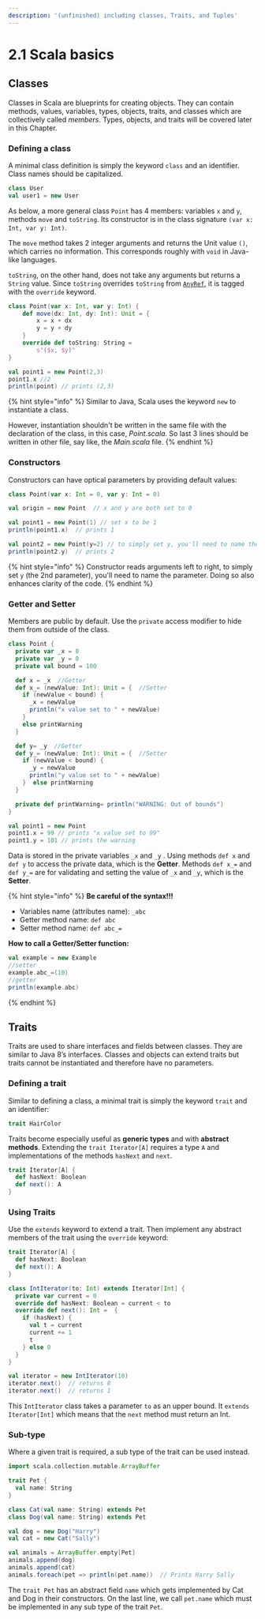 ```yaml
---
description: '(unfinished) including classes, Traits, and Tuples'
---
```


# 2.1 Scala basics

## Classes

Classes in Scala are blueprints for creating objects. They can contain methods, values, variables, types, objects, traits, and classes which are collectively called _members_. Types, objects, and traits will be covered later in this Chapter.

### Defining a class

A minimal class definition is simply the keyword `class` and an identifier. Class names should be capitalized.

```scala
class User
val user1 = new User
```

 As below, a more general class `Point` has 4 members: variables `x` and `y`, methods `move` and `toString`. Its constructor is in the class signature `(var x: Int, var y: Int)`. 

The `move` method takes 2 integer arguments and returns the Unit value `()`, which carries no information. This corresponds roughly with `void` in Java-like languages.

`toString`, on the other hand, does not take any arguments but returns a `String` value. Since `toString` overrides `toString` from [`AnyRef`](https://docs.scala-lang.org/tour/unified-types.html), it is tagged with the `override` keyword.

```scala
class Point(var x: Int, var y: Int) {
    def move(dx: Int, dy: Int): Unit = {
        x = x + dx
        y = y + dy
    }
    override def toString: String =
        s"($x, $y)"
}

val point1 = new Point(2,3)
point1.x //2
println(point) // prints (2,3)
```

{% hint style="info" %}
Similar to Java, Scala uses the keyword `new` to instantiate a class. 

However, instantiation shouldn't be written in the same file with the declaration of the class, in this case, _Point.scala._ So last 3 lines should be written in other file, say like, the _Main.scala_ file. 
{% endhint %}

### Constructors

Constructors can have optical parameters by providing default values: 

```scala
class Point(var x: Int = 0, var y: Int = 0)

val origin = new Point  // x and y are both set to 0

val point1 = new Point(1) // set x to be 1
println(point1.x)  // prints 1

val point2 = new Point(y=2) // to simply set y, you'll need to name the parameter
println(point2.y)  // prints 2
```

{% hint style="info" %}
Constructor reads arguments left to right, to simply set `y` \(the 2nd parameter\), you'll need to name the parameter. Doing so also enhances clarity of the code.
{% endhint %}

### Getter and Setter

Members are public by default.  Use the `private` access modifier to hide them from outside of the class.

```scala
class Point {
  private var _x = 0
  private var _y = 0
  private val bound = 100

  def x = _x  //Getter
  def x_= (newValue: Int): Unit = {  //Setter
    if (newValue < bound) {
      _x = newValue
      println("x value set to " + newValue)
    }
    else printWarning
  }

  def y= _y  //Getter
  def y_= (newValue: Int): Unit = {  //Setter
    if (newValue < bound) {
      _y = newValue
      println("y value set to " + newValue)
    }  else printWarning
  }

  private def printWarning= println("WARNING: Out of bounds")
}

val point1 = new Point
point1.x = 99 // prints "x value set to 99"
point1.y = 101 // prints the warning
```

Data is stored in the private variables `_x` and `_y` . Using methods `def x` and `def y` to access the private data, which is the **Getter**. Methods `def x_=` and `def y_=` are for validating and setting the value of `_x` and `_y`, which is the **Setter**. 

{% hint style="info" %}
**Be careful of the syntax!!!**

* Variables name \(attributes name\): `_abc`
* Getter method name: `def abc`
* Setter method name: `def abc_=`

**How to call a Getter/Setter function:**

```scala
val example = new Example
//setter
example.abc_=(10)
//getter
println(example.abc)
```
{% endhint %}



## Traits

Traits are used to share interfaces and fields between classes. They are similar to Java 8’s interfaces. Classes and objects can extend traits but traits cannot be instantiated and therefore have no parameters. 

### Defining a trait

Similar to defining a class, a minimal trait is simply the keyword `trait` and an identifier:

```scala
trait HairColor
```

Traits become especially useful as **generic types** and with **abstract methods**.  Extending the `trait Iterator[A]` requires a type `A` and implementations of the methods `hasNext` and `next`.

```scala
trait Iterator[A] {
  def hasNext: Boolean
  def next(): A
}
```

### Using Traits

Use the `extends` keyword to extend a trait. Then implement any abstract members of the trait using the `override` keyword:

```scala
trait Iterator[A] {
  def hasNext: Boolean
  def next(): A
}

class IntIterator(to: Int) extends Iterator[Int] {
  private var current = 0
  override def hasNext: Boolean = current < to
  override def next(): Int =  {
    if (hasNext) {
      val t = current
      current += 1
      t
    } else 0
  }
}

val iterator = new IntIterator(10)
iterator.next()  // returns 0
iterator.next()  // returns 1
```

This `IntIterator` class takes a parameter `to` as an upper bound. It `extends Iterator[Int]` which means that the `next` method must return an Int.

### Sub-type

Where a given trait is required, a sub type of the trait can be used instead.

```scala
import scala.collection.mutable.ArrayBuffer

trait Pet {
  val name: String
}

class Cat(val name: String) extends Pet
class Dog(val name: String) extends Pet

val dog = new Dog("Harry")
val cat = new Cat("Sally")

val animals = ArrayBuffer.empty[Pet]
animals.append(dog)
animals.append(cat)
animals.foreach(pet => println(pet.name))  // Prints Harry Sally
```

The `trait Pet` has an abstract field `name` which gets implemented by Cat and Dog in their constructors. On the last line, we call `pet.name` which must be implemented in any sub type of the trait `Pet`.














